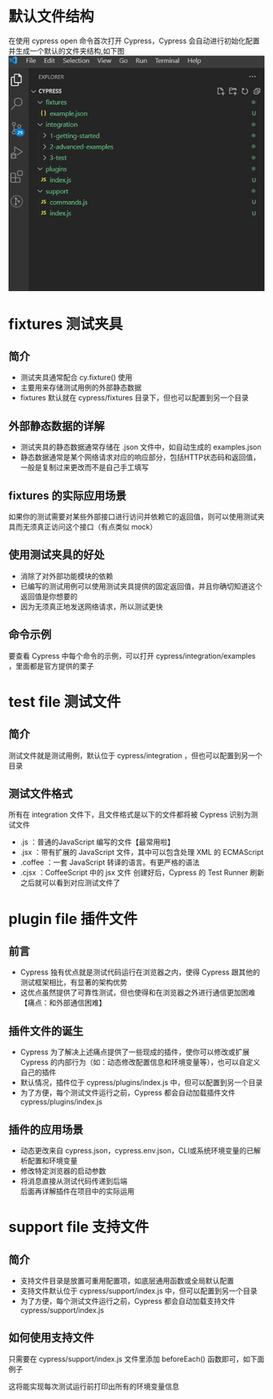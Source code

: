 # 默认文件结构
在使用 cypress open 命令首次打开 Cypress，Cypress 会自动进行初始化配置并生成一个默认的文件夹结构,如下图
<img src="https://github.com/annezhangprivate/annezhangprivate/blob/main/Cypress/Image/Cypress%20%E9%BB%98%E8%AE%A4%E6%96%87%E4%BB%B6%E5%A4%B9.jpg">
# fixtures 测试夹具
## 简介
+ 测试夹具通常配合 cy.fixture() 使用
+ 主要用来存储测试用例的外部静态数据
+ fixtures 默认就在 cypress/fixtures 目录下，但也可以配置到另一个目录
## 外部静态数据的详解   
+ 测试夹具的静态数据通常存储在 .json 文件中，如自动生成的 examples.json 
+ 静态数据通常是某个网络请求对应的响应部分，包括HTTP状态码和返回值，一般是复制过来更改而不是自己手工填写
## fixtures 的实际应用场景
如果你的测试需要对某些外部接口进行访问并依赖它的返回值，则可以使用测试夹具而无须真正访问这个接口（有点类似 mock）
## 使用测试夹具的好处
+ 消除了对外部功能模块的依赖
+ 已编写的测试用例可以使用测试夹具提供的固定返回值，并且你确切知道这个返回值是你想要的
+ 因为无须真正地发送网络请求，所以测试更快
## 命令示例
要查看 Cypress 中每个命令的示例，可以打开  cypress/integration/examples ，里面都是官方提供的栗子
# test file 测试文件
## 简介
测试文件就是测试用例，默认位于 cypress/integration ，但也可以配置到另一个目录
## 测试文件格式
所有在 integration 文件下，且文件格式是以下的文件都将被 Cypress 识别为测试文件

+ .js ：普通的JavaScript 编写的文件【最常用啦】
+ .jsx ：带有扩展的 JavaScript 文件，其中可以包含处理 XML 的 ECMAScript
+ .coffee ：一套 JavaScript 转译的语言。有更严格的语法
+ .cjsx ：CoffeeScript 中的 jsx 文件
创建好后，Cypress 的 Test  Runner 刷新之后就可以看到对应测试文件了

# plugin file 插件文件
## 前言
+ Cypress 独有优点就是测试代码运行在浏览器之内，使得 Cypress 跟其他的测试框架相比，有显著的架构优势
+ 这优点虽然提供了可靠性测试，但也使得和在浏览器之外进行通信更加困难【痛点：和外部通信困难】
## 插件文件的诞生
+ Cypress 为了解决上述痛点提供了一些现成的插件，使你可以修改或扩展 Cypress 的内部行为（如：动态修改配置信息和环境变量等），也可以自定义自己的插件   
+ 默认情况，插件位于 cypress/plugins/index.js 中，但可以配置到另一个目录   
+ 为了方便，每个测试文件运行之前，Cypress 都会自动加载插件文件 cypress/plugins/index.js    
## 插件的应用场景
+ 动态更改来自 cypress.json，cypress.env.json，CLI或系统环境变量的已解析配置和环境变量   
+ 修改特定浏览器的启动参数   
+ 将消息直接从测试代码传递到后端   
后面再详解插件在项目中的实际运用

# support file 支持文件
## 简介
+ 支持文件目录是放置可重用配置项，如底层通用函数或全局默认配置 
+ 支持文件默认位于 cypress/support/index.js 中，但可以配置到另一个目录
+ 为了方便，每个测试文件运行之前，Cypress 都会自动加载支持文件 cypress/support/index.js

## 如何使用支持文件
只需要在 cypress/support/index.js 文件里添加 beforeEach() 函数即可，如下面例子

这将能实现每次测试运行前打印出所有的环境变量信息
